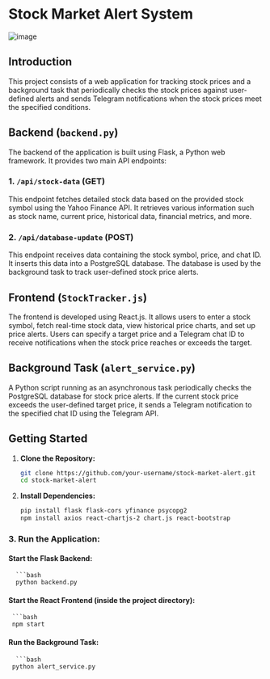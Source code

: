 # Stock Market Alert System
![image](https://github.com/simonlim42/Financeiur/assets/61169518/327d67d3-b821-4ca2-a7ad-38e79351146a)

## Introduction

This project consists of a web application for tracking stock prices and a background task that periodically checks the stock prices against user-defined alerts and sends Telegram notifications when the stock prices meet the specified conditions.

## Backend (`backend.py`)

The backend of the application is built using Flask, a Python web framework. It provides two main API endpoints:

### 1. `/api/stock-data` (GET)

This endpoint fetches detailed stock data based on the provided stock symbol using the Yahoo Finance API. It retrieves various information such as stock name, current price, historical data, financial metrics, and more.

### 2. `/api/database-update` (POST)

This endpoint receives data containing the stock symbol, price, and chat ID. It inserts this data into a PostgreSQL database. The database is used by the background task to track user-defined stock price alerts.

## Frontend (`StockTracker.js`)

The frontend is developed using React.js. It allows users to enter a stock symbol, fetch real-time stock data, view historical price charts, and set up price alerts. Users can specify a target price and a Telegram chat ID to receive notifications when the stock price reaches or exceeds the target.

## Background Task (`alert_service.py`)

A Python script running as an asynchronous task periodically checks the PostgreSQL database for stock price alerts. If the current stock price exceeds the user-defined target price, it sends a Telegram notification to the specified chat ID using the Telegram API.

## Getting Started

1. **Clone the Repository:**

   ```bash
   git clone https://github.com/your-username/stock-market-alert.git
   cd stock-market-alert
2. **Install Dependencies:**
   ```bash
   pip install flask flask-cors yfinance psycopg2
   npm install axios react-chartjs-2 chart.js react-bootstrap

### 3. Run the Application:
#### Start the Flask Backend:
      ```bash
      python backend.py
#### Start the React Frontend (inside the project directory):
     ```bash
     npm start
#### Run the Background Task:
      ```bash
     python alert_service.py
